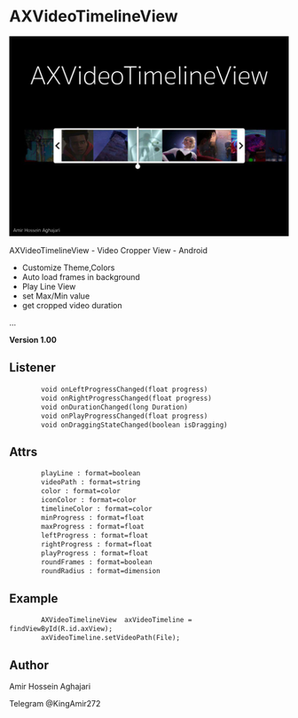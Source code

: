 # AXVideoTimelineView
<img src="https://github.com/Aghajari/AXVideoTimelineView/blob/master/AXVideoTimelineView.png" width=512 title="Screen">

AXVideoTimelineView - Video Cropper View - Android

- Customize Theme,Colors
- Auto load frames in background
- Play Line View
- set Max/Min value
- get cropped video duration

...

**Version 1.00**

## Listener
```
        void onLeftProgressChanged(float progress)
        void onRightProgressChanged(float progress)
        void onDurationChanged(long Duration)
        void onPlayProgressChanged(float progress)
        void onDraggingStateChanged(boolean isDragging)
```

## Attrs
```
        playLine : format=boolean
        videoPath : format=string
        color : format=color
        iconColor : format=color
        timelineColor : format=color
        minProgress : format=float
        maxProgress : format=float
        leftProgress : format=float
        rightProgress : format=float
        playProgress : format=float
        roundFrames : format=boolean
        roundRadius : format=dimension
```

## Example
```
        AXVideoTimelineView  axVideoTimeline = findViewById(R.id.axView);
        axVideoTimeline.setVideoPath(File);
```

## Author
Amir Hossein Aghajari

Telegram @KingAmir272
